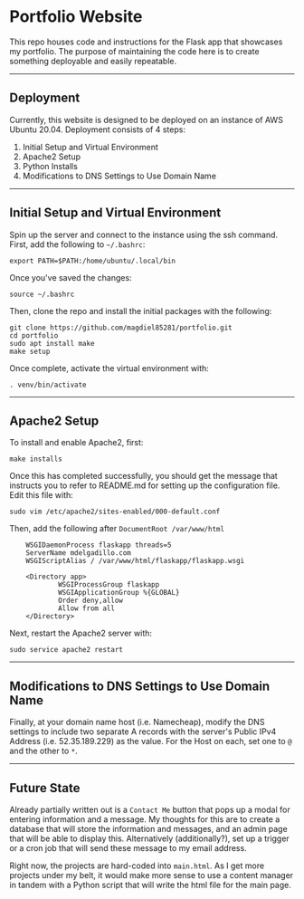 # Portfolio Website
This repo houses code and instructions for the Flask app that showcases my portfolio. The purpose of maintaining the code here is to create something deployable and easily repeatable.

---

## Deployment
Currently, this website is designed to be deployed on an instance of AWS Ubuntu 20.04. Deployment consists of 4 steps:

1. Initial Setup and Virtual Environment
2. Apache2 Setup
3. Python Installs
4. Modifications to DNS Settings to Use Domain Name

---

## Initial Setup and Virtual Environment
Spin up the server and connect to the instance using the ssh command. First, add the following to `~/.bashrc`:

`export PATH=$PATH:/home/ubuntu/.local/bin`

Once you've saved the changes:

`source ~/.bashrc`

Then, clone the repo and install the initial packages with the following:

`git clone https://github.com/magdiel85281/portfolio.git`<br>
`cd portfolio` <br>
`sudo apt install make` <br>
`make setup`

Once complete, activate the virtual environment with:

`. venv/bin/activate`

---

## Apache2 Setup
To install and enable Apache2, first: 

`make installs`

Once this has completed successfully, you should get the message that instructs you to refer to README.md for setting up the configuration file. Edit this file with:

`sudo vim /etc/apache2/sites-enabled/000-default.conf`

Then, add the following after `DocumentRoot /var/www/html`

        WSGIDaemonProcess flaskapp threads=5
        ServerName mdelgadillo.com
        WSGIScriptAlias / /var/www/html/flaskapp/flaskapp.wsgi

        <Directory app>
                WSGIProcessGroup flaskapp
                WSGIApplicationGroup %{GLOBAL}
                Order deny,allow
                Allow from all
        </Directory>


Next, restart the Apache2 server with:

`sudo service apache2 restart`

---

## Modifications to DNS Settings to Use Domain Name
Finally, at your domain name host (i.e. Namecheap), modify the DNS settings to include two separate A records with the server's Public IPv4 Address (i.e. 52.35.189.229) as the value. For the Host on each, set one to `@` and the other to `*`. 

---

## Future State
Already partially written out is a `Contact Me` button that pops up a modal for entering information and a message. My thoughts for this are to create a database that will store the information and messages, and an admin page that will be able to display this. Alternatively (additionally?), set up a trigger or a cron job that will send these message to my email address.

Right now, the projects are hard-coded into `main.html`. As I get more projects under my belt, it would make more sense to use a content manager in tandem with a Python script that will write the html file for the main page. 

